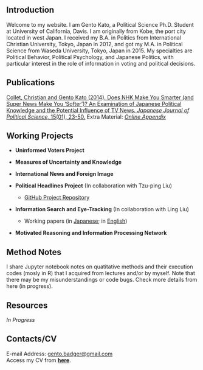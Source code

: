 ## Introduction

Welcome to my website. I am Gento Kato, a Political Science Ph.D. Student at University of California, Davis. I am originally from Kobe, the port city located in west Japan. I received my B.A. in Politics from International Christian University, Tokyo, Japan in 2012, and got my M.A. in Political Science from Waseda University, Tokyo, Japan in 2015. My specialties are Political Behavior, Political Psychology, and Japanese Politics, with particular interest in the role of information in voting and political decisions.

## Publications

<a href="http://journals.cambridge.org/action/displayAbstract?fromPage=online&aid=9161950&fileId=S1468109913000339" target="_blank">Collet, Christian and Gento Kato (2014). Does NHK Make You Smarter (and Super News Make You ‘Softer’)? An Examination of Japanese Political Knowledge and the Potential Influence of TV News. <em>Japanese Journal of Political Science</em>, 15(01), 23-50.</a> Extra Material: <a href="https://github.com/gentok/gentok.github.io/raw/master/files/Appendix-Collet-Kato-2014.pdf" target="_blank"> *Online Appendix*</a>

## Working Projects

 * **Uninformed Voters Project**
 * **Measures of Uncertainty and Knowledge** <br>


 * **International News and Foreign Image**
 * **Political Headlines Project** (In collaboration with Tzu-ping Liu)
   * <a href="https://github.com/gentok/Political_Headlines_Project" target="_blank">GitHub Project Repository</a>


 * **Information Search and Eye-Tracking** (In collaboration with Ling Liu)
   * Working papers (in <a href="https://github.com/gentok/gentok.github.io/raw/master/files/Kato2016dovo_160609.pdf" target="_blank">Japanese</a>; in <a href="https://github.com/gentok/gentok.github.io/raw/master/files/Kato2016dovo_160609.pdf" target="_blank">English</a>)
 * **Motivated Reasoning and Information Processing Network**


## Method Notes

I share Jupyter notebook notes on quatitative methods and their execution codes (mosly in R) that I acquired from lectures and/or by myself. Note that there may be my misunderstandings or code bugs. Check more details from here (in progress).

## Resources

*In Progress*

## Contacts/CV

E-mail Address: gento.badger@gmail.com <br>
Access my CV from [**here**](https://github.com/gentok/gentok.github.io/raw/master/files/CV%20Gento%20Kato%20170428.pdf).
